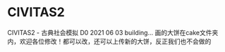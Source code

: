 # CIVITAS2
 CIVITAS2 - 古典社会模拟
 D0 2021 06 03
 building...
 画的大饼在cake文件夹内，欢迎各位修改！都可以改，还可以上传新的大饼，反正我们也不会做的
